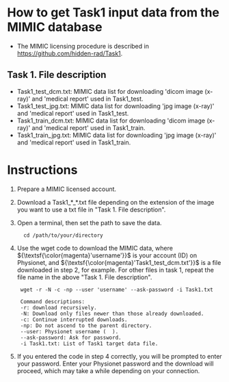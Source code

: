 # How to get Task1 input data from the MIMIC database

- The MIMIC licensing procedure is described in https://github.com/hidden-rad/Task1. 

## Task 1. File description<br/>
- Task1_test_dcm.txt: MIMIC data list for downloading 'dicom image (x-ray)' and 'medical report' used in Task1_test.
- Task1_test_jpg.txt: MIMIC data list for downloading 'jpg image (x-ray)' and 'medical report' used in Task1_test.
- Task1_train_dcm.txt: MIMIC data list for downloading 'dicom image (x-ray)' and 'medical report' used in Task1_train.
- Task1_train_jpg.txt: MIMIC data list for downloading 'jpg image (x-ray)' and 'medical report' used in Task1_train.

# Instructions

1. Prepare a MIMIC licensed account.

2. Download a Task1_\*_\*.txt file depending on the extension of the image you want to use a txt file in "Task 1. File description".

3. Open a terminal, then set the path to save the data.
	>
		 cd /path/to/your/directory

4. Use the wget code to download the MIMIC data, where ${\textsf{\color{magenta}'username'}}$ is your account (ID) on Physionet, and ${\textsf{\color{magenta}'Task1_test_dcm.txt'}}$ is a file downloaded in step 2, for example. For other files in task 1, repeat the file name in the above "Task 1. File description".

	>
		wget -r -N -c -np --user 'username' --ask-password -i Task1.txt
	
	> 
	
		Command descriptions:
		-r: download recursively.
		-N: Download only files newer than those already downloaded.
		-c: Continue interrupted downloads.
		-np: Do not ascend to the parent directory.
		--user: Physionet username (  ).
		--ask-password: Ask for password.
		-i Task1.txt: List of Task1 target data file.

5. If you entered the code in step 4 correctly, you will be prompted to enter your password. Enter your Physionet password and the download will proceed, which may take a while depending on your connection.

